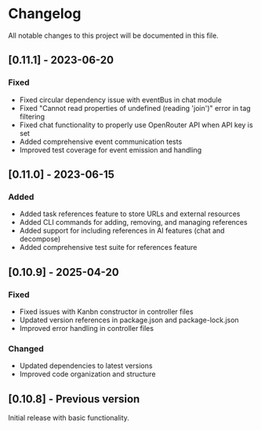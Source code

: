 # Changelog

All notable changes to this project will be documented in this file.

## [0.11.1] - 2023-06-20

### Fixed
- Fixed circular dependency issue with eventBus in chat module
- Fixed "Cannot read properties of undefined (reading 'join')" error in tag filtering
- Fixed chat functionality to properly use OpenRouter API when API key is set
- Added comprehensive event communication tests
- Improved test coverage for event emission and handling

## [0.11.0] - 2023-06-15

### Added
- Added task references feature to store URLs and external resources
- Added CLI commands for adding, removing, and managing references
- Added support for including references in AI features (chat and decompose)
- Added comprehensive test suite for references feature

## [0.10.9] - 2025-04-20

### Fixed
- Fixed issues with Kanbn constructor in controller files
- Updated version references in package.json and package-lock.json
- Improved error handling in controller files

### Changed
- Updated dependencies to latest versions
- Improved code organization and structure

## [0.10.8] - Previous version

Initial release with basic functionality.
